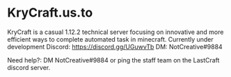 # KryCraft.us.to
KryCraft is a casual 1.12.2 technical server focusing on innovative and more efficient ways to complete automated task in minecraft.
Currently under development
Discord: https://discord.gg/UGuwvTb 
DM: NotCreative#9884


Need help?: 
DM NotCreative#9884 or ping the staff team on the LastCraft discord server.
